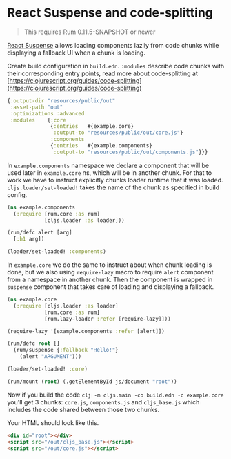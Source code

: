 # React Suspense and code-splitting

> This requires Rum 0.11.5-SNAPSHOT or newer

[React Suspense](https://reactjs.org/docs/code-splitting.html) allows loading components lazily from code chunks while displaying a fallback UI when a chunk is loading.

Create build configuration in `build.edn`. `:modules` describe code chunks with their corresponding entry points, read more about code-splitting at [https://clojurescript.org/guides/code-splitting](https://clojurescript.org/guides/code-splitting)

```clojure
{:output-dir "resources/public/out"
 :asset-path "out"
 :optimizations :advanced
 :modules    {:core
              {:entries   #{example.core}
               :output-to "resources/public/out/core.js"}
              :components
              {:entries   #{example.components}
               :output-to "resources/public/out/components.js"}}}
```

In `example.components` namespace we declare a component that will be used later in `example.core` ns, which will be in another chunk. For that to work we have to instruct explicitly chunks loader runtime that it was loaded. `cljs.loader/set-loaded!` takes the name of the chunk as specified in build config.

```clojure
(ns example.components
  (:require [rum.core :as rum]
            [cljs.loader :as loader]))

(rum/defc alert [arg]
  [:h1 arg])

(loader/set-loaded! :components)
```

In `example.core` we do the same to instruct about when chunk loading is done, but we also using `require-lazy` macro to require `alert` component from a namespace in another chunk. Then the component is wrapped in `suspense` component that takes care of loading and displaying a fallback.

```clojure
(ns example.core
  (:require [cljs.loader :as loader]
            [rum.core :as rum]
            [rum.lazy-loader :refer [require-lazy]]))

(require-lazy '[example.components :refer [alert]])

(rum/defc root []
  (rum/suspense {:fallback "Hello!"}
    (alert "ARGUMENT")))

(loader/set-loaded! :core)

(rum/mount (root) (.getElementById js/document "root"))
```

Now if you build the code `clj -m cljs.main -co build.edn -c example.core` you'll get 3 chunks: `core.js`, `components.js` and `cljs_base.js` which includes the code shared between those two chunks.

Your HTML should look like this.

```html
<div id="root"></div>
<script src="/out/cljs_base.js"></script>
<script src="/out/core.js"></script>
```
